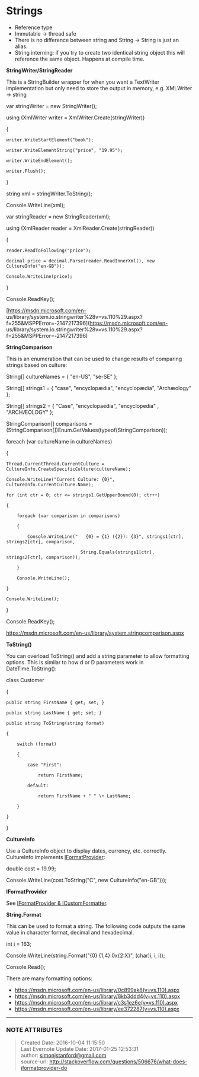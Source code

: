 # Strings

  * Reference type
  * Immutable -> thread safe
  * There is no difference between string and String -> String is just an alias.
  * String interning: if you try to create two identical string object this will reference the same object. Happens at compile time.

  

 **StringWriter/StringReader**

This is a StringBuilder wrapper for when you want a TextWriter implementation
but only need to store the output in memory, e.g. XMLWriter -> string

  

var stringWriter = new StringWriter();

using (XmlWriter writer = XmlWriter.Create(stringWriter))

{

    writer.WriteStartElement("book");

    writer.WriteElementString("price", "19.95");

    writer.WriteEndElement();

    writer.Flush();

}

string xml = stringWriter.ToString();

Console.WriteLine(xml);

  

var stringReader = new StringReader(xml);

using (XmlReader reader = XmlReader.Create(stringReader))

{

    reader.ReadToFollowing("price");

    decimal price = decimal.Parse(reader.ReadInnerXml(), new CultureInfo("en-GB"));

    Console.WriteLine(price);

}

Console.ReadKey();

  

[https://msdn.microsoft.com/en-
us/library/system.io.stringwriter%28v=vs.110%29.aspx?f=255&MSPPError=-2147217396](https://msdn.microsoft.com/en-
us/library/system.io.stringwriter%28v=vs.110%29.aspx?f=255&MSPPError=-2147217396)

  

  

 **StringComparison**

This is an enumeration that can be used to change results of comparing strings
based on culture:

  

String[] cultureNames = { "en-US", "se-SE" };

String[] strings1 = { "case",  "encyclopædia", "encyclopædia", "Archæology" };

String[] strings2 = { "Case", "encyclopaedia", "encyclopedia" , "ARCHÆOLOGY"
};

StringComparison[] comparisons =
(StringComparison[])Enum.GetValues(typeof(StringComparison));

foreach (var cultureName in cultureNames)

{

    Thread.CurrentThread.CurrentCulture = CultureInfo.CreateSpecificCulture(cultureName);

    Console.WriteLine("Current Culture: {0}", CultureInfo.CurrentCulture.Name);

    for (int ctr = 0; ctr <= strings1.GetUpperBound(0); ctr++)

    {

        foreach (var comparison in comparisons)

        {

            Console.WriteLine("   {0} = {1} ({2}): {3}", strings1[ctr], strings2[ctr], comparison,

                                String.Equals(strings1[ctr], strings2[ctr], comparison));

        }

        Console.WriteLine();

    }

    Console.WriteLine();

}

Console.ReadKey();

  

  

<https://msdn.microsoft.com/en-us/library/system.stringcomparison.aspx>

  

 **ToString()**

You can overload ToString() and add a string parameter to allow formatting
options. This is similar to how d or D parameters work in DateTime.ToString():

  

class Customer

{

    public string FirstName { get; set; }

    public string LastName { get; set; }

    public string ToString(string format)

    {

        switch (format)

        {

            case "First":

                return FirstName;

            default:

                return FirstName + " " \+ LastName;

        }

    }

}

  

  

 **CultureInfo**

Use a CultureInfo object to display dates, currency, etc. correctly.
CultureInfo implements
[IFormatProvider](evernote:///view/26944639/s226/a47ecc1a-5da9-4bec-8681-3720fcf98c92/a47ecc1a-5da9-4bec-8681-3720fcf98c92/):

  

double cost = 19.99;

Console.WriteLine(cost.ToString("C", new CultureInfo("en-GB")));

  

  

 **IFormatProvider**

See [IFormatProvider &
ICustomFormatter](evernote:///view/26944639/s226/a47ecc1a-5da9-4bec-8681-3720fcf98c92/a47ecc1a-5da9-4bec-8681-3720fcf98c92/).

  

  

 **String.Format**

This can be used to format a string. The following code outputs the same value
in character format, decimal and hexadecimal.

  

int i = 163;

Console.WriteLine(string.Format("{0} {1,4} 0x{2:X}", (char)i, i, i));

Console.Read();

  

There are many formatting options:

  * <https://msdn.microsoft.com/en-us/library/0c899ak8(v=vs.110).aspx>
  * <https://msdn.microsoft.com/en-us/library/8kb3ddd4(v=vs.110).aspx>
  * <https://msdn.microsoft.com/en-us/library/c3s1ez6e(v=vs.110).aspx>
  * <https://msdn.microsoft.com/en-us/library/ee372287(v=vs.110).aspx>


---
### NOTE ATTRIBUTES
>Created Date: 2016-10-04 11:15:50  
>Last Evernote Update Date: 2017-01-25 12:53:31  
>author: simonjstanford@gmail.com  
>source-url: http://stackoverflow.com/questions/506676/what-does-iformatprovider-do  